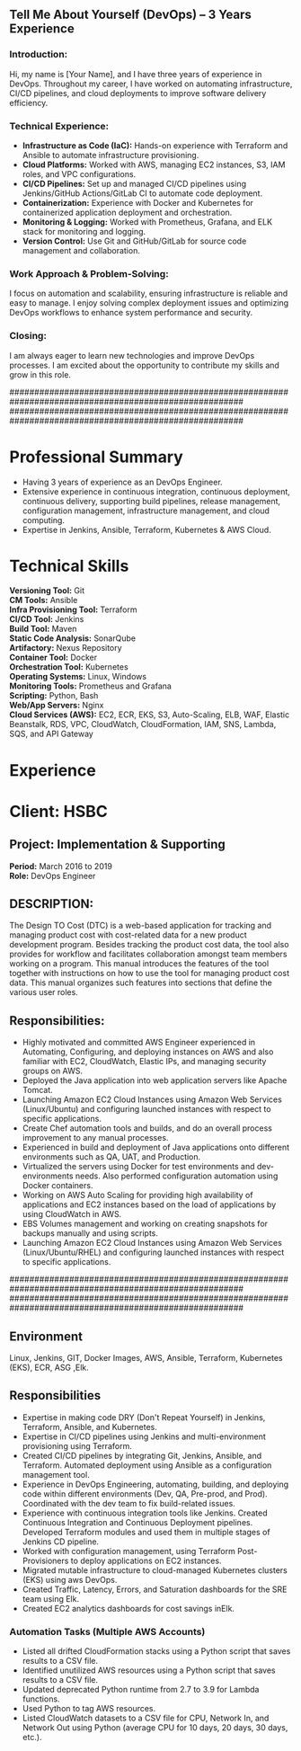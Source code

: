 ## **Tell Me About Yourself (DevOps) – 3 Years Experience**

### **Introduction:**
Hi, my name is [Your Name], and I have three years of experience in DevOps. Throughout my career, I have worked on automating infrastructure, CI/CD pipelines, and cloud deployments to improve software delivery efficiency.

### **Technical Experience:**
- **Infrastructure as Code (IaC):** Hands-on experience with Terraform and Ansible to automate infrastructure provisioning.
- **Cloud Platforms:** Worked with AWS, managing EC2 instances, S3, IAM roles, and VPC configurations.
- **CI/CD Pipelines:** Set up and managed CI/CD pipelines using Jenkins/GitHub Actions/GitLab CI to automate code deployment.
- **Containerization:** Experience with Docker and Kubernetes for containerized application deployment and orchestration.
- **Monitoring & Logging:** Worked with Prometheus, Grafana, and ELK stack for monitoring and logging.
- **Version Control:** Use Git and GitHub/GitLab for source code management and collaboration.

### **Work Approach & Problem-Solving:**
I focus on automation and scalability, ensuring infrastructure is reliable and easy to manage. I enjoy solving complex deployment issues and optimizing DevOps workflows to enhance system performance and security.

### **Closing:**
I am always eager to learn new technologies and improve DevOps processes. I am excited about the opportunity to contribute my skills and grow in this role.

#######################################################################################################
#######################################################################################################

# Professional Summary

- Having 3 years of experience as an DevOps Engineer.
- Extensive experience in continuous integration, continuous deployment, continuous delivery, supporting build pipelines, release management, configuration management, infrastructure management, and cloud computing.
- Expertise in Jenkins, Ansible, Terraform, Kubernetes & AWS Cloud.

# Technical Skills

**Versioning Tool:** Git  
**CM Tools:** Ansible  
**Infra Provisioning Tool:** Terraform  
**CI/CD Tool:** Jenkins  
**Build Tool:** Maven  
**Static Code Analysis:** SonarQube  
**Artifactory:** Nexus Repository  
**Container Tool:** Docker  
**Orchestration Tool:** Kubernetes  
**Operating Systems:** Linux, Windows  
**Monitoring Tools:** Prometheus and Grafana  
**Scripting:** Python, Bash  
**Web/App Servers:** Nginx  
**Cloud Services (AWS):** EC2, ECR, EKS, S3, Auto-Scaling, ELB, WAF, Elastic Beanstalk, RDS, VPC, CloudWatch, CloudFormation, IAM, SNS, Lambda, SQS, and API Gateway

# Experience

# Client: HSBC

## Project: Implementation & Supporting

**Period:** March 2016 to 2019  
**Role:** DevOps Engineer

## DESCRIPTION:
The Design TO Cost (DTC) is a web-based application for tracking and managing product cost with cost-related data for a new product development program. Besides tracking the product cost data, the tool also provides for workflow and facilitates collaboration amongst team members working on a program. This manual introduces the features of the tool together with instructions on how to use the tool for managing product cost data. This manual organizes such features into sections that define the various user roles.

## Responsibilities:
- Highly motivated and committed AWS Engineer experienced in Automating, Configuring, and deploying instances on AWS and also familiar with EC2, CloudWatch, Elastic IPs, and managing security groups on AWS.
- Deployed the Java application into web application servers like Apache Tomcat.
- Launching Amazon EC2 Cloud Instances using Amazon Web Services (Linux/Ubuntu) and configuring launched instances with respect to specific applications.
- Create Chef automation tools and builds, and do an overall process improvement to any manual processes.
- Experienced in build and deployment of Java applications onto different environments such as QA, UAT, and Production.
- Virtualized the servers using Docker for test environments and dev-environments needs. Also performed configuration automation using Docker containers.
- Working on AWS Auto Scaling for providing high availability of applications and EC2 instances based on the load of applications by using CloudWatch in AWS.
- EBS Volumes management and working on creating snapshots for backups manually and using scripts.
- Launching Amazon EC2 Cloud Instances using Amazon Web Services (Linux/Ubuntu/RHEL) and configuring launched instances with respect to specific applications.




#######################################################################################################
#######################################################################################################

## Environment
Linux, Jenkins, GIT, Docker Images, AWS, Ansible, Terraform, Kubernetes (EKS), ECR, ASG ,Elk.

## Responsibilities

- Expertise in making code DRY (Don't Repeat Yourself) in Jenkins, Terraform, Ansible, and Kubernetes.
- Expertise in CI/CD pipelines using Jenkins and multi-environment provisioning using Terraform.
- Created CI/CD pipelines by integrating Git, Jenkins, Ansible, and Terraform. Automated deployment using Ansible as a configuration management tool.
- Experience in DevOps Engineering, automating, building, and deploying code within different environments (Dev, QA, Pre-prod, and Prod). Coordinated with the dev team to fix build-related issues.
- Experience with continuous integration tools like Jenkins. Created Continuous Integration and Continuous Deployment pipelines. Developed Terraform modules and used them in multiple stages of Jenkins CD pipeline.
- Worked with configuration management, using Terraform Post-Provisioners to deploy applications on EC2 instances.
- Migrated mutable infrastructure to cloud-managed Kubernetes clusters (EKS) using aws DevOps.
- Created Traffic, Latency, Errors, and Saturation dashboards for the SRE team using Elk.
- Created EC2 analytics dashboards for cost savings inElk.

### Automation Tasks (Multiple AWS Accounts)

- Listed all drifted CloudFormation stacks using a Python script that saves results to a CSV file.
- Identified unutilized AWS resources using a Python script that saves results to a CSV file.
- Updated deprecated Python runtime from 2.7 to 3.9 for Lambda functions.
- Used Python to tag AWS resources.
- Listed CloudWatch datasets to a CSV file for CPU, Network In, and Network Out using Python (average CPU for 10 days, 20 days, 30 days, etc.).

